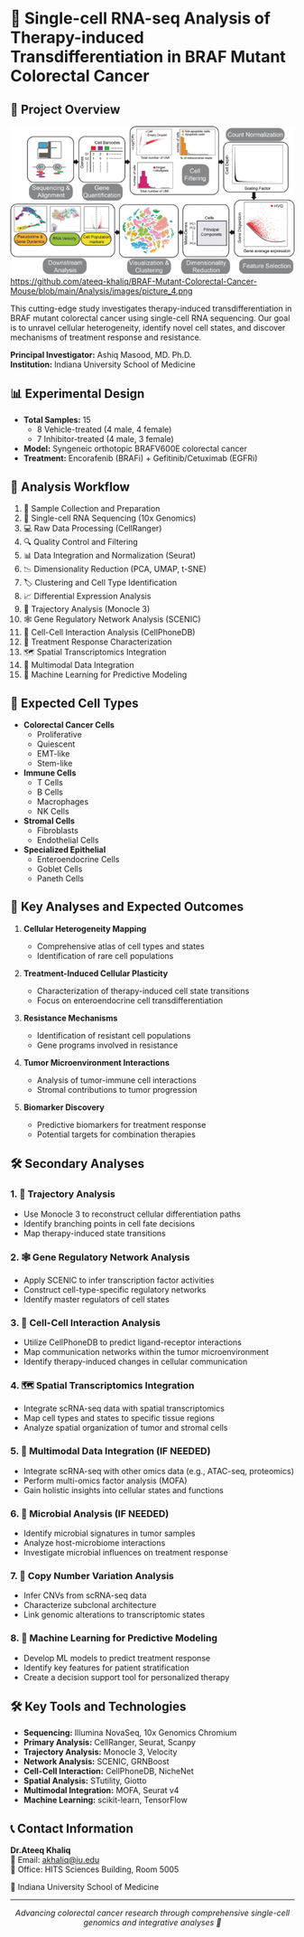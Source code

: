# 🧬 Single-cell RNA-seq Analysis of Therapy-induced Transdifferentiation in BRAF Mutant Colorectal Cancer

## 🔬 Project Overview
![Project Overview](https://github.com/ateeq-khaliq/BRAF-Mutant-Colorectal-Cancer-Mouse/blob/main/Analysis/images/picture_4.png)
https://github.com/ateeq-khaliq/BRAF-Mutant-Colorectal-Cancer-Mouse/blob/main/Analysis/images/picture_4.png

This cutting-edge study investigates therapy-induced transdifferentiation in BRAF mutant colorectal cancer using single-cell RNA sequencing. Our goal is to unravel cellular heterogeneity, identify novel cell states, and discover mechanisms of treatment response and resistance.

**Principal Investigator:** Ashiq Masood, MD. Ph.D.  
**Institution:** Indiana University School of Medicine

## 📊 Experimental Design

- **Total Samples:** 15
  - 8 Vehicle-treated (4 male, 4 female)
  - 7 Inhibitor-treated (4 male, 3 female)
- **Model:** Syngeneic orthotopic BRAFV600E colorectal cancer
- **Treatment:** Encorafenib (BRAFi) + Gefitinib/Cetuximab (EGFRi)

## 🔄 Analysis Workflow

1. 🧫 Sample Collection and Preparation
2. 🧪 Single-cell RNA Sequencing (10x Genomics)
3. 💻 Raw Data Processing (CellRanger)
4. 🔍 Quality Control and Filtering
5. 📊 Data Integration and Normalization (Seurat)
6. 📉 Dimensionality Reduction (PCA, UMAP, t-SNE)
7. 🏷️ Clustering and Cell Type Identification
8. 📈 Differential Expression Analysis
9. 🔀 Trajectory Analysis (Monocle 3)
10. 🕸️ Gene Regulatory Network Analysis (SCENIC)
11. 🤝 Cell-Cell Interaction Analysis (CellPhoneDB)
12. 💊 Treatment Response Characterization
13. 🗺️ Spatial Transcriptomics Integration
14. 🧮 Multimodal Data Integration
15. 🤖 Machine Learning for Predictive Modeling

## 🧫 Expected Cell Types

- **Colorectal Cancer Cells**
  - Proliferative
  - Quiescent
  - EMT-like
  - Stem-like
- **Immune Cells**
  - T Cells
  - B Cells
  - Macrophages
  - NK Cells
- **Stromal Cells**
  - Fibroblasts
  - Endothelial Cells
- **Specialized Epithelial**
  - Enteroendocrine Cells
  - Goblet Cells
  - Paneth Cells

## 🎯 Key Analyses and Expected Outcomes

1. **Cellular Heterogeneity Mapping**
   - Comprehensive atlas of cell types and states
   - Identification of rare cell populations

2. **Treatment-Induced Cellular Plasticity**
   - Characterization of therapy-induced cell state transitions
   - Focus on enteroendocrine cell transdifferentiation

3. **Resistance Mechanisms**
   - Identification of resistant cell populations
   - Gene programs involved in resistance

4. **Tumor Microenvironment Interactions**
   - Analysis of tumor-immune cell interactions
   - Stromal contributions to tumor progression

5. **Biomarker Discovery**
   - Predictive biomarkers for treatment response
   - Potential targets for combination therapies

## 🛠️ Secondary Analyses

### 1. 🔀 Trajectory Analysis
- Use Monocle 3 to reconstruct cellular differentiation paths
- Identify branching points in cell fate decisions
- Map therapy-induced state transitions

### 2. 🕸️ Gene Regulatory Network Analysis
- Apply SCENIC to infer transcription factor activities
- Construct cell-type-specific regulatory networks
- Identify master regulators of cell states

### 3. 🤝 Cell-Cell Interaction Analysis
- Utilize CellPhoneDB to predict ligand-receptor interactions
- Map communication networks within the tumor microenvironment
- Identify therapy-induced changes in cellular communication

### 4. 🗺️ Spatial Transcriptomics Integration
- Integrate scRNA-seq data with spatial transcriptomics
- Map cell types and states to specific tissue regions
- Analyze spatial organization of tumor and stromal cells

### 5. 🧮 Multimodal Data Integration (IF NEEDED)
- Integrate scRNA-seq with other omics data (e.g., ATAC-seq, proteomics)
- Perform multi-omics factor analysis (MOFA)
- Gain holistic insights into cellular states and functions

### 6. 🦠 Microbial Analysis  (IF NEEDED)
- Identify microbial signatures in tumor samples
- Analyze host-microbiome interactions
- Investigate microbial influences on treatment response

### 7. 🧬 Copy Number Variation Analysis
- Infer CNVs from scRNA-seq data
- Characterize subclonal architecture
- Link genomic alterations to transcriptomic states

### 8. 🤖 Machine Learning for Predictive Modeling
- Develop ML models to predict treatment response
- Identify key features for patient stratification
- Create a decision support tool for personalized therapy

## 🛠️ Key Tools and Technologies

- **Sequencing:** Illumina NovaSeq, 10x Genomics Chromium
- **Primary Analysis:** CellRanger, Seurat, Scanpy
- **Trajectory Analysis:** Monocle 3, Velocity
- **Network Analysis:** SCENIC, GRNBoost
- **Cell-Cell Interaction:** CellPhoneDB, NicheNet
- **Spatial Analysis:** STutility, Giotto
- **Multimodal Integration:** MOFA, Seurat v4
- **Machine Learning:** scikit-learn, TensorFlow

## 📞 Contact Information

**Dr.Ateeq Khaliq**  
📧 Email: akhaliq@iu.edu  
🏢 Office: HITS Sciences Building, Room 5005

🏫 Indiana University School of Medicine

---

<p align="center">
  <em>Advancing colorectal cancer research through comprehensive single-cell genomics and integrative analyses 🤝 </em>
</p>
